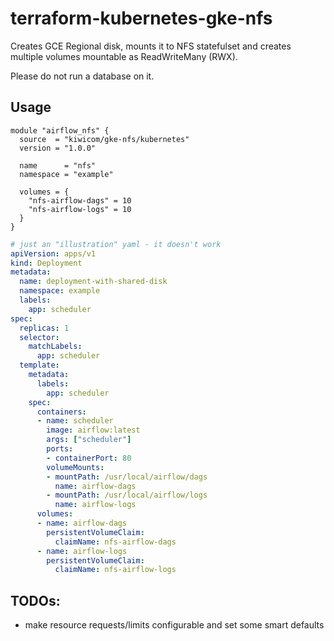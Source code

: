 # terraform-kubernetes-gke-nfs

Creates GCE Regional disk, mounts it to NFS statefulset and creates multiple volumes mountable as ReadWriteMany (RWX).

Please do not run a database on it.  

## Usage

```hcl
module "airflow_nfs" {
  source  = "kiwicom/gke-nfs/kubernetes"
  version = "1.0.0"

  name      = "nfs"
  namespace = "example"

  volumes = {
    "nfs-airflow-dags" = 10
    "nfs-airflow-logs" = 10
  }
}
```

```yaml
# just an "illustration" yaml - it doesn't work
apiVersion: apps/v1
kind: Deployment
metadata:
  name: deployment-with-shared-disk
  namespace: example
  labels:
    app: scheduler
spec:
  replicas: 1
  selector:
    matchLabels:
      app: scheduler
  template:
    metadata:
      labels:
        app: scheduler
    spec:
      containers:
      - name: scheduler
        image: airflow:latest
        args: ["scheduler"]
        ports:
        - containerPort: 80
        volumeMounts:
        - mountPath: /usr/local/airflow/dags
          name: airflow-dags
        - mountPath: /usr/local/airflow/logs
          name: airflow-logs
      volumes:
      - name: airflow-dags
        persistentVolumeClaim:
          claimName: nfs-airflow-dags
      - name: airflow-logs
        persistentVolumeClaim:
          claimName: nfs-airflow-logs
```

## TODOs:
- make resource requests/limits configurable and set some smart defaults
